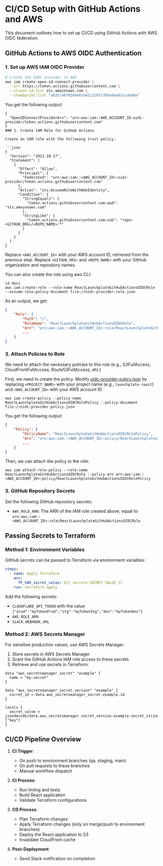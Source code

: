 # CI/CD Setup with GitHub Actions and AWS

This document outlines how to set up CI/CD using GitHub Actions with AWS OIDC federation.

## GitHub Actions to AWS OIDC Authentication

### 1. Set up AWS IAM OIDC Provider

```bash
# Create the OIDC provider in AWS
aws iam create-open-id-connect-provider \
  --url https://token.actions.githubusercontent.com \
  --client-id-list sts.amazonaws.com \
  --thumbprint-list "a031c46782e6e6c662c2c87c76da9aa62ccabd8e"
```

You get the following output:
```
{
  "OpenIDConnectProviderArn": "arn:aws:iam::AWS_ACCOUNT_ID:oidc-provider/token.actions.githubusercontent.com"
}
### 2. Create IAM Role for GitHub Actions

Create an IAM role with the following trust policy:

```json
{
  "Version": "2012-10-17",
  "Statement": [
    {
      "Effect": "Allow",
      "Principal": {
        "Federated": "arn:aws:iam::<AWS_ACCOUNT_ID>:oidc-provider/token.actions.githubusercontent.com"
      },
      "Action": "sts:AssumeRoleWithWebIdentity",
      "Condition": {
        "StringEquals": {
          "token.actions.githubusercontent.com:aud": "sts.amazonaws.com"
        },
        "StringLike": {
          "token.actions.githubusercontent.com:sub": "repo:<GITHUB_ORG>/<REPO_NAME>:*"
        }
      }
    }
  ]
}
```
Replace `<AWS_ACCOUNT_ID>` with your AWS account ID, retrieved from the previous step.
Replace `<GITHUB_ORG>` and `<REPO_NAME>` with your GitHub organization and repository names.

You can also create the role using aws CLI:
```bin/sh
cd docs
aws iam create-role --role-name ReactLaunchplateGitHubActionsOIDCRole --assume-role-policy-document file://oidc-provider-role.json
```

As an output, we get:
```json
{
    "Role": {
        "Path": "/",
        "RoleName": "ReactLaunchplateGitHubActionsOIDCRole",
        "Arn": "arn:aws:iam::<AWS_ACCOUNT_ID>:role/ReactLaunchplateGitHubActionsOIDCRole",
        ...
    }
}
```

### 3. Attach Policies to Role

We need to attach the necessary policies to this role (e.g., S3FullAccess, CloudFrontFullAccess, Route53FullAccess, etc.)

First, we need to create the policy. Modify [oidc-provider-policy.json](oidc-provider-policy.json) by replacing `<PROJECT_NAME>` with your project name (e.g., `launchplate-react`) and `<AWS_ACCOUNT_ID>` with your AWS account ID.

```bin/sh
aws iam create-policy --policy-name ReactLaunchplateGitHubActionsOIDCRolePolicy --policy-document file://oidc-provider-policy.json
```

You get the following output:
```json
{
    "Policy": {
        "PolicyName": "ReactLaunchplateGitHubActionsOIDCRolePolicy",
        "Arn": "arn:aws:iam::<AWS_ACCOUNT_ID>:policy/ReactLaunchplateGitHubActionsOIDCRolePolicy",
        ...
    }
}
```

Then, we can attach the policy to the role:

```bin/sh
aws iam attach-role-policy --role-name ReactLaunchplateGitHubActionsOIDCRole --policy-arn arn:aws:iam::<AWS_ACCOUNT_ID>:policy/ReactLaunchplateGitHubActionsOIDCRolePolicy
```

### 3. GitHub Repository Secrets

Set the following GitHub repository secrets:

- `AWS_ROLE_ARN`: The ARN of the IAM role created above, equal to `arn:aws:iam::<AWS_ACCOUNT_ID>:role/ReactLaunchplateGitHubActionsOIDCRole`

## Passing Secrets to Terraform

### Method 1: Environment Variables

GitHub secrets can be passed to Terraform via environment variables:

```yaml
steps:
  - name: Apply Terraform
    env:
      TF_VAR_secret_value: ${{ secrets.SECRET_VALUE }}
    run: terraform apply
```

Add the following secrets:
- `CLOUDFLARE_API_TOKEN` with the value `{"prod":"myTokenProd","stg":"myTokenStg","dev":"myTokenDev"}`
- `AWS_ROLE_ARN`
- `SLACK_WEBHOOK_URL`

### Method 2: AWS Secrets Manager

For sensitive production values, use AWS Secrets Manager:

1. Store secrets in AWS Secrets Manager
2. Grant the GitHub Actions IAM role access to these secrets
3. Retrieve and use secrets in Terraform:

```hcl
data "aws_secretsmanager_secret" "example" {
  name = "my-secret"
}

data "aws_secretsmanager_secret_version" "example" {
  secret_id = data.aws_secretsmanager_secret.example.id
}

locals {
  secret_value = jsondecode(data.aws_secretsmanager_secret_version.example.secret_string)["key"]
}
```

## CI/CD Pipeline Overview

1. **CI Trigger**:
   - On push to environment branches (qa, staging, main)
   - On pull requests to these branches
   - Manual workflow dispatch

2. **CI Process**:
   - Run linting and tests
   - Build React application
   - Validate Terraform configurations

3. **CD Process**:
   - Plan Terraform changes
   - Apply Terraform changes (only on merge/push to environment branches)
   - Deploy the React application to S3
   - Invalidate CloudFront cache

4. **Post-Deployment**:
   - Send Slack notification on completion
